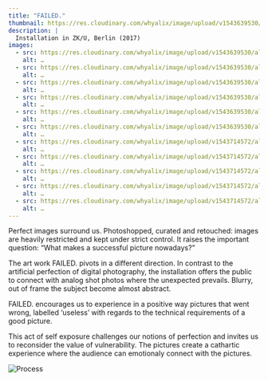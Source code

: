 ```yaml
---
title: "FAILED."
thumbnail: https://res.cloudinary.com/whyalix/image/upload/v1543639530/alixlucas/failed/Failed-Exhibition-01.jpg
description: |
  Installation in ZK/U, Berlin (2017)
images:
  - src: https://res.cloudinary.com/whyalix/image/upload/v1543639530/alixlucas/failed/Failed-Exhibition-01.jpg
    alt: …
  - src: https://res.cloudinary.com/whyalix/image/upload/v1543639530/alixlucas/failed/Failed-Exhibition-02.jpg
    alt: …
  - src: https://res.cloudinary.com/whyalix/image/upload/v1543639530/alixlucas/failed/Failed-Exhibition-03.jpg
    alt: …
  - src: https://res.cloudinary.com/whyalix/image/upload/v1543639530/alixlucas/failed/Failed-Exhibition-04.jpg
    alt: …
  - src: https://res.cloudinary.com/whyalix/image/upload/v1543639530/alixlucas/failed/Failed-Exhibition-05.jpg
    alt: …
  - src: https://res.cloudinary.com/whyalix/image/upload/v1543639530/alixlucas/failed/Failed-Exhibition-06.jpg
    alt: …
  - src: https://res.cloudinary.com/whyalix/image/upload/v1543714572/alixlucas/failed/01.jpg
    alt: …
  - src: https://res.cloudinary.com/whyalix/image/upload/v1543714572/alixlucas/failed/02.jpg
    alt: …
  - src: https://res.cloudinary.com/whyalix/image/upload/v1543714572/alixlucas/failed/03.jpg
    alt: …
  - src: https://res.cloudinary.com/whyalix/image/upload/v1543714572/alixlucas/failed/04.jpg
    alt: …
  - src: https://res.cloudinary.com/whyalix/image/upload/v1543714572/alixlucas/failed/05.jpg
    alt: …
---
```


Perfect images surround us. Photoshopped, curated and retouched: images are heavily restricted and kept under strict control. 
It raises the important question: “What makes a successful picture nowadays?” 

The art work FAILED. pivots in a different direction. In contrast to the artificial perfection of digital photography, the installation offers the public to connect with analog shot photos where the unexpected prevails. Blurry, out of frame the subject become almost abstract.

FAILED. encourages us to experience in a positive way pictures that went wrong, labelled ‘useless’ with regards to the technical requirements of a good picture.

This act of self exposure challenges our notions of perfection and invites us to reconsider the value of vulnerability. 
The pictures create a cathartic experience where the audience can emotionaly connect with the pictures.

 ![Process](https://res.cloudinary.com/whyalix/image/upload/v1543639529/alixlucas/failed/Failed-Process-01.jpg) 
